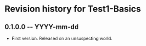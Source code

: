 # Revision history for Test1-Basics

## 0.1.0.0 -- YYYY-mm-dd

* First version. Released on an unsuspecting world.
